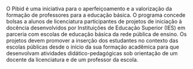 O Pibid é uma iniciativa para o aperfeiçoamento e a valorização da formação de professores para a educação básica.
O programa concede bolsas a alunos de licenciatura participantes de projetos de iniciação à docência desenvolvidos por Instituições de Educação Superior (IES) em parceria com escolas de educação básica da rede pública de ensino.
Os projetos devem promover a inserção dos estudantes no contexto das escolas públicas desde o início da sua formação acadêmica para que desenvolvam atividades didático-pedagógicas sob orientação de um docente da licenciatura e de um professor da escola.